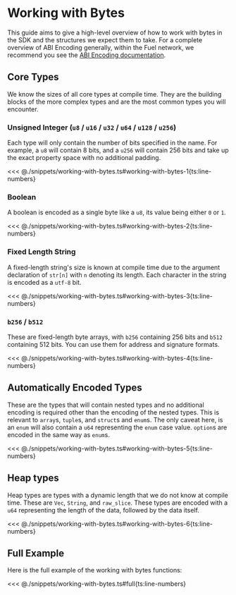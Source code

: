# Working with Bytes

This guide aims to give a high-level overview of how to work with bytes in the SDK and the structures we expect them to take. For a complete overview of ABI Encoding generally, within the Fuel network, we recommend you see the [ABI Encoding documentation](https://docs.fuel.network/docs/specs/abi/).

## Core Types

We know the sizes of all core types at compile time. They are the building blocks of the more complex types and are the most common types you will encounter.

### Unsigned Integer (`u8` / `u16` / `u32` / `u64` / `u128` / `u256`)

Each type will only contain the number of bits specified in the name. For example, a `u8` will contain 8 bits, and a `u256` will contain 256 bits and take up the exact property space with no additional padding.

<<< @./snippets/working-with-bytes.ts#working-with-bytes-1{ts:line-numbers}

### Boolean

A boolean is encoded as a single byte like a `u8`, its value being either `0` or `1`.

<<< @./snippets/working-with-bytes.ts#working-with-bytes-2{ts:line-numbers}

### Fixed Length String

A fixed-length string's size is known at compile time due to the argument declaration of `str[n]` with `n` denoting its length. Each character in the string is encoded as a `utf-8` bit.

<<< @./snippets/working-with-bytes.ts#working-with-bytes-3{ts:line-numbers}

### `b256` / `b512`

These are fixed-length byte arrays, with `b256` containing 256 bits and `b512` containing 512 bits. You can use them for address and signature formats.

<<< @./snippets/working-with-bytes.ts#working-with-bytes-4{ts:line-numbers}

## Automatically Encoded Types

These are the types that will contain nested types and no additional encoding is required other than the encoding of the nested types. This is relevant to `array`s, `tuple`s, and `struct`s and `enum`s. The only caveat here, is an `enum` will also contain a `u64` representing the `enum` case value. `option`s are encoded in the same way as `enum`s.

<<< @./snippets/working-with-bytes.ts#working-with-bytes-5{ts:line-numbers}

## Heap types

Heap types are types with a dynamic length that we do not know at compile time. These are `Vec`, `String`, and `raw_slice`. These types are encoded with a `u64` representing the length of the data, followed by the data itself.

<<< @./snippets/working-with-bytes.ts#working-with-bytes-6{ts:line-numbers}

## Full Example

Here is the full example of the working with bytes functions:

<<< @./snippets/working-with-bytes.ts#full{ts:line-numbers}
